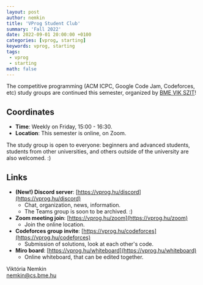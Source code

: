```yaml
---
layout: post
author: nemkin
title: 'VProg Student Club'
summary: 'Fall 2022'
date: 2022-09-01 20:00:00 +0100
categories: [vprog, starting]
keywords: vprog, starting
tags:
 - vprog
 - starting
math: false
---
```


The competitive programming (ACM ICPC, Google Code Jam, Codeforces, etc) study groups are continued this semester, organized by [BME VIK SZIT](https://cs.bme.hu/english)!

## Coordinates

- **Time**: Weekly on Friday, 15:00 - 16:30.
- **Location**: This semester is online, on Zoom.

The study group is open to everyone: beginners and advanced students, students from other universities, and others outside of the university are also welcomed. :)

## Links

- **(New!) Discord server**: [https://vprog.hu/discord](https://vprog.hu/discord)
  - Chat, organization, news, information.
  - The Teams group is soon to be archived. :)
- **Zoom meeting join**: [https://vprog.hu/zoom](https://vprog.hu/zoom)
  - Join the online location.
- **Codeforces group invite**: [https://vprog.hu/codeforces](https://vprog.hu/codeforces)
  - Submission of solutions, look at each other's code.
- **Miro board**: [https://vprog.hu/whiteboard](https://vprog.hu/whiteboard)
  - Online whiteboard, that can be edited together.

Viktória Nemkin  
[nemkin@cs.bme.hu](mailto:nemkin@cs.bme.hu)
